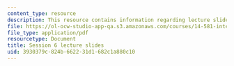 ```yaml
---
content_type: resource
description: This resource contains information regarding lecture slide 6.
file: https://ol-ocw-studio-app-qa.s3.amazonaws.com/courses/14-581-international-economics-i-spring-2013/3930379c824b662231d1682c1a880c10_MIT14_581S13_Lecslides6.pdf
file_type: application/pdf
resourcetype: Document
title: Session 6 lecture slides
uid: 3930379c-824b-6622-31d1-682c1a880c10
---
```

